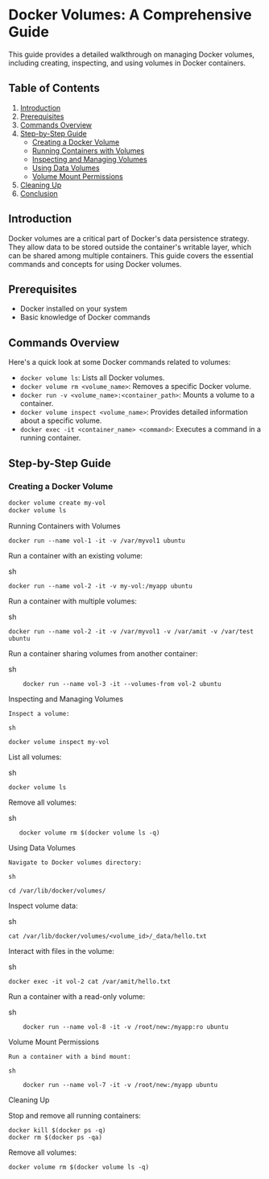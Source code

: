 # Docker Volumes: A Comprehensive Guide

This guide provides a detailed walkthrough on managing Docker volumes, including creating, inspecting, and using volumes in Docker containers.

## Table of Contents

1. [Introduction](#introduction)
2. [Prerequisites](#prerequisites)
3. [Commands Overview](#commands-overview)
4. [Step-by-Step Guide](#step-by-step-guide)
   - [Creating a Docker Volume](#creating-a-docker-volume)
   - [Running Containers with Volumes](#running-containers-with-volumes)
   - [Inspecting and Managing Volumes](#inspecting-and-managing-volumes)
   - [Using Data Volumes](#using-data-volumes)
   - [Volume Mount Permissions](#volume-mount-permissions)
5. [Cleaning Up](#cleaning-up)
6. [Conclusion](#conclusion)

## Introduction

Docker volumes are a critical part of Docker's data persistence strategy. They allow data to be stored outside the container's writable layer, which can be shared among multiple containers. This guide covers the essential commands and concepts for using Docker volumes.

## Prerequisites

- Docker installed on your system
- Basic knowledge of Docker commands

## Commands Overview

Here's a quick look at some Docker commands related to volumes:

- `docker volume ls`: Lists all Docker volumes.
- `docker volume rm <volume_name>`: Removes a specific Docker volume.
- `docker run -v <volume_name>:<container_path>`: Mounts a volume to a container.
- `docker volume inspect <volume_name>`: Provides detailed information about a specific volume.
- `docker exec -it <container_name> <command>`: Executes a command in a running container.

## Step-by-Step Guide

### Creating a Docker Volume

```sh
docker volume create my-vol
docker volume ls
```

Running Containers with Volumes
```
docker run --name vol-1 -it -v /var/myvol1 ubuntu
```
Run a container with an existing volume:

sh
```
docker run --name vol-2 -it -v my-vol:/myapp ubuntu
```
Run a container with multiple volumes:

sh
```
docker run --name vol-2 -it -v /var/myvol1 -v /var/amit -v /var/test ubuntu
```
Run a container sharing volumes from another container:

sh
```
    docker run --name vol-3 -it --volumes-from vol-2 ubuntu
```
Inspecting and Managing Volumes

    Inspect a volume:

    sh
```
docker volume inspect my-vol
```
List all volumes:

sh
```
docker volume ls
```
Remove all volumes:

sh
```
   docker volume rm $(docker volume ls -q)
```
Using Data Volumes

    Navigate to Docker volumes directory:

    sh
```
cd /var/lib/docker/volumes/
```
Inspect volume data:

sh
```
cat /var/lib/docker/volumes/<volume_id>/_data/hello.txt
```

Interact with files in the volume:

sh
```
docker exec -it vol-2 cat /var/amit/hello.txt
```
Run a container with a read-only volume:

sh
```
    docker run --name vol-8 -it -v /root/new:/myapp:ro ubuntu
```
Volume Mount Permissions

    Run a container with a bind mount:

    sh
```
    docker run --name vol-7 -it -v /root/new:/myapp ubuntu
```
Cleaning Up

Stop and remove all running containers:

```
docker kill $(docker ps -q)
docker rm $(docker ps -qa)
```
Remove all volumes:


```
docker volume rm $(docker volume ls -q)
```
